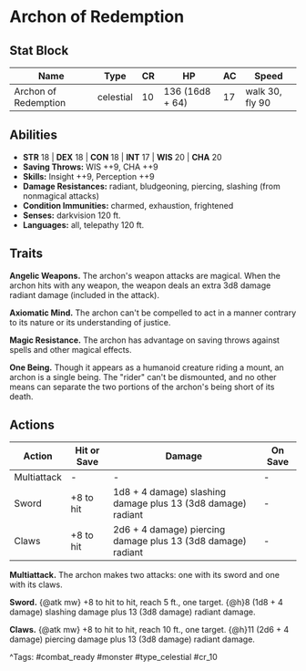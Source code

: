 # Archon of Redemption

## Stat Block

| Name | Type | CR | HP | AC | Speed |
|------|------|----|----|----|-------|
| Archon of Redemption | celestial | 10 | 136 (16d8 + 64) | 17 | walk 30, fly 90 |

## Abilities

- **STR** 18 | **DEX** 18 | **CON** 18 | **INT** 17 | **WIS** 20 | **CHA** 20
- **Saving Throws:** WIS ++9, CHA ++9  
- **Skills:** Insight ++9, Perception ++9  
- **Damage Resistances:** radiant, bludgeoning, piercing, slashing (from nonmagical attacks)  
- **Condition Immunities:** charmed, exhaustion, frightened  
- **Senses:** darkvision 120 ft.  
- **Languages:** all, telepathy 120 ft.

## Traits

**Angelic Weapons.** The archon's weapon attacks are magical. When the archon hits with any weapon, the weapon deals an extra 3d8 damage radiant damage (included in the attack).

**Axiomatic Mind.** The archon can't be compelled to act in a manner contrary to its nature or its understanding of justice.

**Magic Resistance.** The archon has advantage on saving throws against spells and other magical effects.

**One Being.** Though it appears as a humanoid creature riding a mount, an archon is a single being. The "rider" can't be dismounted, and no other means can separate the two portions of the archon's being short of its death.


## Actions

| Action | Hit or Save | Damage | On Save |
|--------|--------------|--------|----------|
| Multiattack | - | - | - |
| Sword | +8 to hit | 1d8 + 4 damage) slashing damage plus 13 (3d8 damage) radiant | - |
| Claws | +8 to hit | 2d6 + 4 damage) piercing damage plus 13 (3d8 damage) radiant | - |

**Multiattack.** The archon makes two attacks: one with its sword and one with its claws.

**Sword.** {@atk mw} +8 to hit to hit, reach 5 ft., one target. {@h}8 (1d8 + 4 damage) slashing damage plus 13 (3d8 damage) radiant damage.

**Claws.** {@atk mw} +8 to hit to hit, reach 10 ft., one target. {@h}11 (2d6 + 4 damage) piercing damage plus 13 (3d8 damage) radiant damage.


^Tags: #combat_ready #monster #type_celestial #cr_10